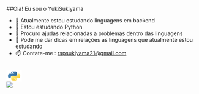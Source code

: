 ##Ola! Eu sou o YukiSukiyama

- 🔭 Atualmente estou estudando linguagens em backend
- 🌱 Estou estudando Python
- 🤔 Procuro ajudas relacionadas a problemas dentro das linguagens
- 💬 Pode me dar dicas em relações as linguagens que atualmente estou estudando
- 📫 Contate-me : rspsukiyama21@gmail.com
<div style="display: inline_block"><br>
<img align="center" alt="Rafa-Python" height="30" width="40"src="https://raw.githubusercontent.com/devicons/devicon/master/icons/python/python-original.svg">

<div>
   <a href="https://www.instagram.com/yukisukiyama/" target="_blank"><img src="https://img.shields.io/badge/-Instagram-%23E4405F?style=for-the-badge&logo=instagram&logoColor=white" target="_blank"></a>
</div>
